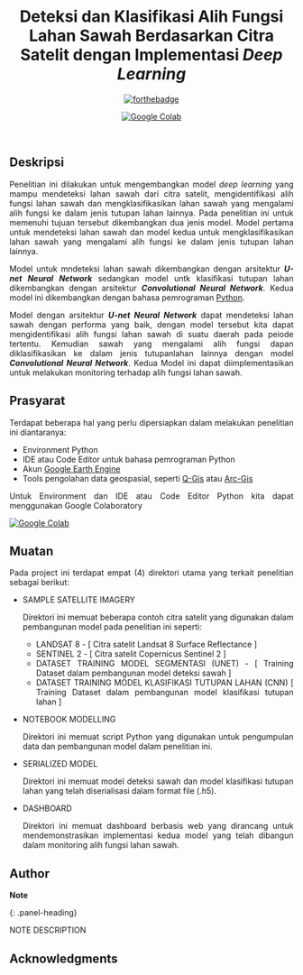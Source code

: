 <div align = "center">

# **Deteksi dan Klasifikasi Alih Fungsi Lahan Sawah Berdasarkan Citra Satelit dengan Implementasi *Deep Learning***
[![forthebadge](https://forthebadge.com/images/badges/made-with-python.svg)](https://www.python.org/)

[![Google Colab](https://colab.research.google.com/assets/colab-badge.svg)](https://colab.research.google.com)
</div>

<br>

## **Deskripsi**

<div style="text-align: justify">

Penelitian ini dilakukan untuk mengembangkan model _deep learning_ yang mampu mendeteksi lahan sawah dari citra satelit, mengidentifikasi alih fungsi lahan sawah dan mengklasifikasikan lahan sawah yang mengalami alih fungsi ke dalam jenis tutupan lahan lainnya. Pada penelitian ini untuk memenuhi tujuan tersebut dikembangkan dua jenis model. Model pertama untuk mendeteksi lahan sawah dan model kedua untuk mengklasifikasikan lahan sawah yang mengalami alih fungsi ke dalam jenis tutupan lahan lainnya.

Model untuk mndeteksi lahan sawah dikembangkan dengan arsitektur **_U-net Neural Network_** sedangkan model untk klasifikasi tutupan lahan dikembangkan dengan arsitektur **_Convolutional Neural Network_**. Kedua model ini dikembangkan dengan bahasa pemrograman [Python](https://www.python.org/).

Model dengan arsitektur **_U-net Neural Network_** dapat mendeteksi lahan sawah dengan performa yang baik, dengan model tersebut kita dapat mengidentifikasi alih fungsi lahan sawah di suatu daerah pada peiode tertentu. Kemudian sawah yang mengalami alih fungsi dapan diklasifikasikan ke dalam jenis tutupanlahan lainnya dengan model **_Convolutional Neural Network_**. Kedua Model ini dapat diimplementasikan untuk melakukan monitoring terhadap alih fungsi lahan sawah.

</div>

## **Prasyarat**

<div style="text-align: justify">
Terdapat beberapa hal yang perlu dipersiapkan dalam melakukan penelitian ini diantaranya:

* Environment Python
* IDE atau Code Editor untuk bahasa pemrograman Python
* Akun [Google Earth Engine](https://earthengine.google.com/)
* Tools pengolahan data geospasial, seperti  [Q-Gis](https://qgis.org/) atau [Arc-Gis](https://www.arcgis.com/)


Untuk Environment dan IDE atau Code Editor Python kita dapat menggunakan Google Colaboratory 

[![Google Colab](https://colab.research.google.com/assets/colab-badge.svg)](https://colab.research.google.com)
</div>

## **Muatan**

<div style="text-align: justify">
Pada project ini terdapat empat (4) direktori utama yang terkait penelitian sebagai berikut:

* SAMPLE SATELLITE IMAGERY
  
  Direktori ini memuat beberapa contoh citra satelit yang digunakan dalam pembangunan model pada penelitian ini seperti:

  * LANDSAT 8 - [ Citra satelit Landsat 8 Surface Reflectance ]
  * SENTINEL 2 - [ Citra satelit Copernicus Sentinel 2 ]
  * DATASET TRAINING MODEL SEGMENTASI (UNET) - [ Training Dataset dalam pembangunan model deteksi sawah ]
  * DATASET TRAINING MODEL KLASIFIKASI TUTUPAN LAHAN (CNN) [ Training Dataset dalam pembangunan model klasifikasi tutupan lahan ]
  
* NOTEBOOK MODELLING
  
  Direktori ini memuat script Python yang digunakan untuk pengumpulan data dan pembangunan model dalam penelitian ini.

* SERIALIZED MODEL
  
  Direktori ini memuat model deteksi sawah dan model klasifikasi tutupan lahan yang telah diserialisasi dalam format file (.h5).

* DASHBOARD
  
  Direktori ini memuat dashboard berbasis web yang dirancang untuk mendemonstrasikan implementasi kedua model yang telah dibangun dalam monitoring alih fungsi lahan sawah.
</div>

## **Author**

<div class="panel panel-info">

**Note**

{: .panel-heading}

<div class="panel-body">

NOTE DESCRIPTION

</div>
</div>


## **Acknowledgments**